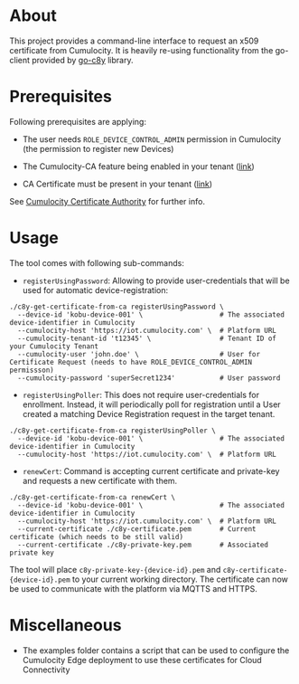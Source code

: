 # About

This project provides a command-line interface to request an x509 certificate from Cumulocity. It is heavily re-using functionality from the go-client provided by [go-c8y](https://github.com/reubenmiller/go-c8y) library.

# Prerequisites

Following prerequisites are applying:

* The user needs `ROLE_DEVICE_CONTROL_ADMIN` permission in Cumulocity (the permission to register new Devices)

* The Cumulocity-CA feature being enabled in your tenant ([link](https://cumulocity.com/docs/device-certificate-authentication/certificate-authority/#prerequisites))

* CA Certificate must be present in your tenant ([link](https://cumulocity.com/docs/device-certificate-authentication/certificate-authority/#creating-a-ca-certificate-via-the-ui))

See [Cumulocity Certificate Authority](https://cumulocity.com/docs/device-certificate-authentication/certificate-authority/) for further info.

# Usage

The tool comes with following sub-commands:

* `registerUsingPassword`: Allowing to provide user-credentials that will be used for automatic device-registration:

```
./c8y-get-certificate-from-ca registerUsingPassword \
  --device-id 'kobu-device-001' \                   # The associated device-identifier in Cumulocity
  --cumulocity-host 'https://iot.cumulocity.com' \  # Platform URL
  --cumulocity-tenant-id 't12345' \                 # Tenant ID of your Cumulocity Tenant
  --cumulocity-user 'john.doe' \                    # User for Certificate Request (needs to have ROLE_DEVICE_CONTROL_ADMIN permissson)
  --cumulocity-password 'superSecret1234'           # User password
```

* `registerUsingPoller`: This does not require user-credentials for enrollment. Instead, it will periodically poll for registration until a User created a matching Device Registration request in the target tenant.

```
./c8y-get-certificate-from-ca registerUsingPoller \
  --device-id 'kobu-device-001' \                   # The associated device-identifier in Cumulocity
  --cumulocity-host 'https://iot.cumulocity.com' \  # Platform URL
```

* `renewCert`: Command is accepting current certificate and private-key and requests a new certificate with them.

```
./c8y-get-certificate-from-ca renewCert \
  --device-id 'kobu-device-001' \                   # The associated device-identifier in Cumulocity
  --cumulocity-host 'https://iot.cumulocity.com' \  # Platform URL
  --current-certificate ./c8y-certificate.pem       # Current certificate (which needs to be still valid)
  --current-certificate ./c8y-private-key.pem       # Associated private key
```

The tool will place `c8y-private-key-{device-id}.pem` and `c8y-certificate-{device-id}.pem` to your current working directory. The certificate can now be used to communicate with the platform via MQTTS and HTTPS. 

# Miscellaneous

* The examples folder contains a script that can be used to configure the Cumulocity Edge deployment to use these certificates for Cloud Connectivity